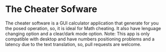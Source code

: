 # The Cheater Sofware
The cheater software is a GUI calculator application that generate for you the posed operation, so, it is ideal for Math cheating.
It also have lenguage changing option and a clear/dark mode option.
Note: This app is only compatible with desktop and have numbers positioning problems and a latency due to the text translation, so, pull requests are welcome.
